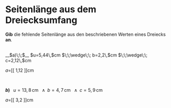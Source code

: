 <!--
version:  0.0.1

language: de


@style
input {
    text-align: center;
}

.flex-container {
    display: flex;
    flex-wrap: wrap;
    align-items: stretch;
    gap: 20px;
}

.flex-child {
    flex: 1;
    min-width: 350px;
    margin-right: 20px;
}

@media (max-width: 400px) {
    .flex-child {
        flex: 100%;
        margin-right: 0;
    }
}
@end

formula: \carry   \textcolor{red}{\scriptsize #1}
formula: \digit   \rlap{\carry{#1}}\phantom{#2}#2
formula: \permil  \text{‰}

import: https://raw.githubusercontent.com/LiaTemplates/Tikz-Jax/main/README.md

script: https://cdn.jsdelivr.net/gh/LiaTemplates/Tikz-Jax@main/dist/index.js


tags: Dreiecke, Länge, Fläche, Umfang, Dezimalzahlen, mittel, niedrig, Angeben

comment: Berechne die unbekannte Seitenlänge aus dem Umfang einer dreieckigen Fläche in Dezimalzahlen.

author: Martin Lommatzsch

-->




# Seitenlänge aus dem Dreiecksumfang


**Gib** die fehlende Seitenlänge aus den beschriebenen Werten eines Dreiecks **an**.

<br>


<section class="flex-container">


<div class="flex-child">
__$a)\;\;$__ $u=5,44\,$cm $\;\;\wedge\;\; b=2,2\,$cm $\;\;\wedge\;\; c=2,12\,$cm

$a=$[[  1,12  ]]cm

<br>
</div>

<div class="flex-child">

__$b)\;\;$__ $u=13,8\,$cm $\;\;\wedge\;\; b=4,7\,$cm $\;\;\wedge\;\; c=5,9\,$cm

$a=$[[  3,2  ]]cm



</div>

</section>





<br>
<br>
<br>
<br>
<br>